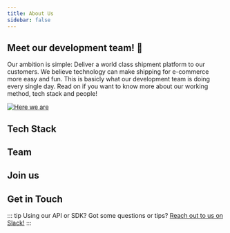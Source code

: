 ```yaml
---
title: About Us
sidebar: false
---
```




## Meet our development team! :tada: 


Our ambition is simple: Deliver a world class shipment platform to our customers. We believe technology can make shipping for e-commerce more easy and fun. This is basicly what our development team is doing every single day. Read on if you want to know more about our working method, tech stack and people!

[![Here we are](https://i.insider.com/53ad81c8eab8eadb134f8cb8?width=400)](https://www.youtube.com/watch?v=Mayz5q9yyNI)


## Tech Stack
<Stack class="lg:grid-cols-4 md:grid-cols-3 grid-cols-2">
  <MPImg src="/techstack/php.svg" alt="php logo" />
  <MPImg src="/techstack/AWS.svg" alt="AWS logo" />
  <MPImg src="/techstack/TS.svg" alt="typescript logo" />
  <MPImg src="/techstack/JS.svg" alt="javascript logo" />
   <MPImg src="/techstack/vue.svg" alt="Vue logo" />
</Stack>




## Team




## Join us

## Get in Touch



::: tip
Using our API or SDK? Got some questions or tips? [Reach out to us on Slack!](https://join.slack.com/t/myparcel-dev/shared_invite/enQtNDkyNTg3NzA1MjM4LWQ5MWE5MTQ3MDg4YjU5NzdjYjk0OTY1ZDJiYjU5YzJjNzk3Yzk3NGY0OWFkZDU4MDYwZDEyZDlhZTgzOWM1MjI)
:::
